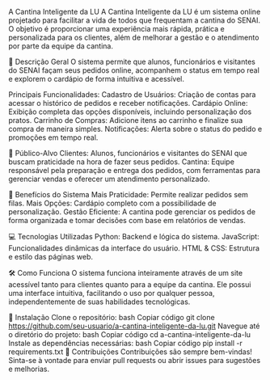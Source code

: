 A Cantina Inteligente da LU
A Cantina Inteligente da LU é um sistema online projetado para facilitar a vida de todos que frequentam a cantina do SENAI. O objetivo é proporcionar uma experiência mais rápida, prática e personalizada para os clientes, além de melhorar a gestão e o atendimento por parte da equipe da cantina.

📖 Descrição Geral
O sistema permite que alunos, funcionários e visitantes do SENAI façam seus pedidos online, acompanhem o status em tempo real e explorem o cardápio de forma intuitiva e acessível.

Principais Funcionalidades:
Cadastro de Usuários: Criação de contas para acessar o histórico de pedidos e receber notificações.
Cardápio Online: Exibição completa das opções disponíveis, incluindo personalização dos pratos.
Carrinho de Compras: Adicione itens ao carrinho e finalize sua compra de maneira simples.
Notificações: Alerta sobre o status do pedido e promoções em tempo real.

🎯 Público-Alvo
Clientes: Alunos, funcionários e visitantes do SENAI que buscam praticidade na hora de fazer seus pedidos.
Cantina: Equipe responsável pela preparação e entrega dos pedidos, com ferramentas para gerenciar vendas e oferecer um atendimento personalizado.

🚀 Benefícios do Sistema
Mais Praticidade: Permite realizar pedidos sem filas.
Mais Opções: Cardápio completo com a possibilidade de personalização.
Gestão Eficiente: A cantina pode gerenciar os pedidos de forma organizada e tomar decisões com base em relatórios de vendas.

💻 Tecnologias Utilizadas
Python: Backend e lógica do sistema.
JavaScript: Funcionalidades dinâmicas da interface do usuário.
HTML & CSS: Estrutura e estilo das páginas web.

🛠️ Como Funciona
O sistema funciona inteiramente através de um site acessível tanto para clientes quanto para a equipe da cantina. Ele possui uma interface intuitiva, facilitando o uso por qualquer pessoa, independentemente de suas habilidades tecnológicas.

📝 Instalação
Clone o repositório:
bash
Copiar código
git clone https://github.com/seu-usuario/a-cantina-inteligente-da-lu.git
Navegue até o diretório do projeto:
bash
Copiar código
cd a-cantina-inteligente-da-lu
Instale as dependências necessárias:
bash
Copiar código
pip install -r requirements.txt
🤝 Contribuições
Contribuições são sempre bem-vindas! Sinta-se à vontade para enviar pull requests ou abrir issues para sugestões e melhorias.
